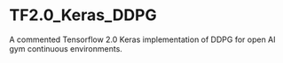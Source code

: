 # TF2.0_Keras_DDPG
A commented Tensorflow 2.0 Keras implementation of DDPG for open AI gym continuous environments.
